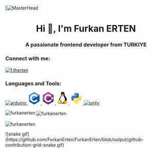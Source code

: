[![MasterHead](https://cn.i.cdn.ti-platform.com/content/341/regular-show/showpage/tr/showpagehero_regularshow2x.1545bf44.png?imwidth=640)
<h1 align="center">Hi 👋, I'm Furkan ERTEN</h1>
<h3 align="center">A passionate frontend developer from TURKIYE</h3>

<h3 align="left">Connect with me:</h3>
<p align="left">
<a href="https://instagram.com/f.therten" target="blank"><img align="center" src="https://raw.githubusercontent.com/rahuldkjain/github-profile-readme-generator/master/src/images/icons/Social/instagram.svg" alt="f.therten" height="30" width="40" /></a>
</p>

<h3 align="left">Languages and Tools:</h3>
<p align="left"> <a href="https://www.arduino.cc/" target="_blank" rel="noreferrer"> <img src="https://cdn.worldvectorlogo.com/logos/arduino-1.svg" alt="arduino" width="40" height="40"/> </a> <a href="https://www.cprogramming.com/" target="_blank" rel="noreferrer"> <img src="https://raw.githubusercontent.com/devicons/devicon/master/icons/c/c-original.svg" alt="c" width="40" height="40"/> </a> <a href="https://www.w3schools.com/cs/" target="_blank" rel="noreferrer"> <img src="https://raw.githubusercontent.com/devicons/devicon/master/icons/csharp/csharp-original.svg" alt="csharp" width="40" height="40"/> </a> <a href="https://www.linux.org/" target="_blank" rel="noreferrer"> <img src="https://raw.githubusercontent.com/devicons/devicon/master/icons/linux/linux-original.svg" alt="linux" width="40" height="40"/> </a> <a href="https://www.python.org" target="_blank" rel="noreferrer"> <img src="https://raw.githubusercontent.com/devicons/devicon/master/icons/python/python-original.svg" alt="python" width="40" height="40"/> </a> <a href="https://unity.com/" target="_blank" rel="noreferrer"> <img src="https://www.vectorlogo.zone/logos/unity3d/unity3d-icon.svg" alt="unity" width="40" height="40"/> </a> </p>

<p><img align="left" src="https://github-readme-stats.vercel.app/api/top-langs?username=furkanerten&show_icons=true&locale=en&layout=compact" alt="furkanerten" /></p>

<p>&nbsp;<img align="center" src="https://github-readme-stats.vercel.app/api?username=furkanerten&show_icons=true&locale=en" alt="furkanerten" /></p>

<p><img align="center" src="https://github-readme-streak-stats.herokuapp.com/?user=furkanerten&" alt="furkanerten" /></p>
![snake gif](https://github.com/FurkanErten/FurkanErten/blob/output/github-contribution-grid-snake.gif)
